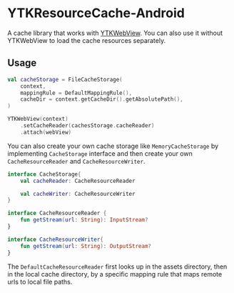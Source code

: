 # YTKResourceCache-Android

A cache library that works with [YTKWebView](https://github.com/yuantiku/YTKWebView-Android). You can also use it without YTKWebView to load the cache resources separately.

## Usage

```kotlin
val cacheStorage = FileCacheStorage(
    context,
    mappingRule = DefaultMappingRule(),
    cacheDir = context.getCacheDir().getAbsolutePath(),
)

YTKWebView(context)
    .setCacheReader(cachesStorage.cacheReader)
    .attach(webView)
```

You can also create your own cache storage like `MemoryCacheStorage` by implementing `CacheStorage` interface and then create your own `CacheResourceReader` and `CacheResourceWriter`.

```kotlin
interface CacheStorage{
    val cacheReader: CacheResourceReader

    val cacheWriter: CacheResourceWriter
}

interface CacheResourceReader {
    fun getStream(url: String): InputStream?
}

interface CacheResourceWriter{
    fun getStream(url: String): OutputStream?
}
```

The `DefaultCacheResourceReader` first looks up in the assets directory, then in the local cache directory, by a specific mapping rule that maps remote urls to local file paths.  
